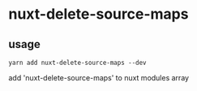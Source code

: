 # nuxt-delete-source-maps

## usage

`yarn add nuxt-delete-source-maps --dev`

add 'nuxt-delete-source-maps' to nuxt modules array
